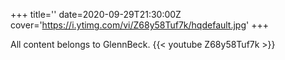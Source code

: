 +++
title=''
date=2020-09-29T21:30:00Z
cover='https://i.ytimg.com/vi/Z68y58Tuf7k/hqdefault.jpg'
+++

All content belongs to GlennBeck.
{{< youtube Z68y58Tuf7k >}}
